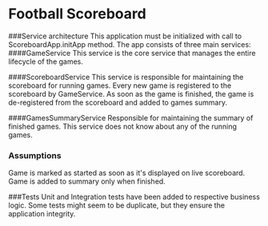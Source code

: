 # Football Scoreboard

###Service architecture
This application must be initialized with call to ScoreboardApp.initApp method.
The app consists of three main services: 
####GameService 
This service is the core service that manages the entire lifecycle of the games.  

####ScoreboardService
This service is responsible for maintaining the scoreboard for running games. Every new game is registered 
to the scoreboard by GameService. As soon as the game is finished, the game is de-registered from the scoreboard
and added to games summary.

####GamesSummaryService
Responsible for maintaining the summary of finished games. This service does not know about any of the running games. 

### Assumptions
Game is marked as started as soon as it's displayed on live scoreboard.
Game is added to summary only when finished.

###Tests
Unit and Integration tests have been added to respective business logic.
Some tests might seem to be duplicate, but they ensure the application integrity.